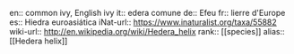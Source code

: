 

en:: common ivy, English ivy
it:: edera comune
de:: Efeu
fr:: lierre d'Europe
es:: Hiedra euroasiática
iNat-url:: https://www.inaturalist.org/taxa/55882
wiki-url:: http://en.wikipedia.org/wiki/Hedera_helix
rank:: [[species]]
alias:: [[Hedera helix]]